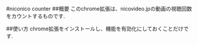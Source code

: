 #niconico counter
##概要
このchrome拡張は、nicovideo.jpの動画の視聴回数をカウントするものです.

##使い方
chrome拡張をインストールし、機能を有効化にしておくことだけです.

